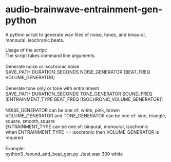 # audio-brainwave-entrainment-gen-python
A python script to generate wav files of noise, tones, and binaural, monoural, isochronic beats.

Usage of the script:<br/>
The script takes command line arguments.<br/><br/>
Generate noise or isochronic noise<br/>
SAVE_PATH DURATION_SECONDS NOISE_GENERATOR [BEAT_FREQ VOLUME_GENERATOR]<br/><br/>
Generate tone only or tone with entrainment<br/>
SAVE_PATH DURATION_SECONDS TONE_GENERATOR SOUND_FREQ [ENTRAINMENT_TYPE BEAT_FREQ [ISOCHRONIC_VOLUME_GENERATOR]]<br/><br/>
NOISE_GENERATOR can be one of: white, pink, brown<br/>
VOLUME_GENERATOR and TONE_GENERATOR can be one of: sine, triangle, square, smooth_square<br/>
ENTRAINMENT_TYPE can be one of: binaural, monoural, isochronic<br/>
when ENTRAINMENT_TYPE == isochronic then VOLUME_GENERATOR is required<br/><br/>
Example:<br/>
python3 ./sound_and_beat_gen.py ./test.wav 300 white
